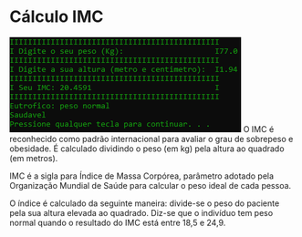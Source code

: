 <h1>Cálculo IMC</h1>
<img src = "/img/exemplo-peso-normal.png" alt="peso normal">
O IMC é reconhecido como padrão internacional para avaliar o grau de sobrepeso e obesidade. É calculado dividindo o peso (em kg) pela altura ao quadrado (em metros).

IMC é a sigla para Índice de Massa Corpórea, parâmetro adotado pela Organização Mundial de Saúde para calcular o peso ideal de cada pessoa.

O índice é calculado da seguinte maneira: divide-se o peso do paciente pela sua altura elevada ao quadrado. Diz-se que o indivíduo tem peso normal quando o resultado do IMC está entre 18,5 e 24,9.
